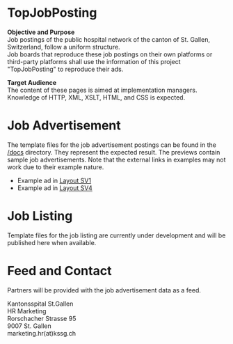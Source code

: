 # TopJobPosting
**Objective and Purpose**  
Job postings of the public hospital network of the canton of St. Gallen, Switzerland, follow a uniform structure.  
Job boards that reproduce these job postings on their own platforms or third-party platforms shall use the information of this project "TopJobPosting" to reproduce their ads.

**Target Audience**  
The content of these pages is aimed at implementation managers. Knowledge of HTTP, XML, XSLT, HTML, and CSS is expected.

# Job Advertisement
The template files for the job advertisement postings can be found in the [/docs](docs) directory. They represent the expected result.
The previews contain sample job advertisements. Note that the external links in examples may not work due to their example nature.

- Example ad in [Layout SV1](https://svsg-jobs.github.io/TopJobPosting/LayoutSV1.html)  
- Example ad in [Layout SV4](https://svsg-jobs.github.io/TopJobPosting/LayoutSV4.html)

# Job Listing
Template files for the job listing are currently under development and will be published here when available.  

# Feed and Contact
Partners will be provided with the job advertisement data as a feed.  

Kantonsspital St.Gallen  
HR Marketing  
Rorschacher Strasse 95  
9007 St. Gallen  
marketing.hr(at)kssg.ch
